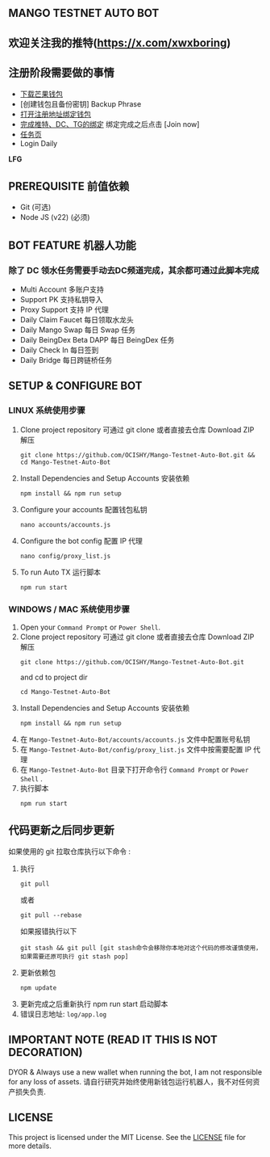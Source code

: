 ## MANGO TESTNET AUTO BOT
## 欢迎关注我的推特(https://x.com/xwxboring)

## 注册阶段需要做的事情
- [下载芒果钱包](https://chromewebstore.google.com/detail/mango-wallet/jiiigigdinhhgjflhljdkcelcjfmplnd)
- [创建钱包且备份密钥] Backup Phrase
- [打开注册地址绑定钱包](https://task.testnet.mangonetwork.io/?invite=Nng237)
- [完成推特、DC、TG的绑定](https://task.testnet.mangonetwork.io/?invite=Nng237) 绑定完成之后点击 [Join now]
- [任务页](https://task.testnet.mangonetwork.io/events)
- Login Daily

**LFG**

## PREREQUISITE 前值依赖

- Git (可选)
- Node JS (v22) (必须)

 ## BOT FEATURE 机器人功能
 ### 除了 DC 领水任务需要手动去DC频道完成，其余都可通过此脚本完成
- Multi Account 多账户支持
- Support PK 支持私钥导入
- Proxy Support 支持 IP 代理
- Daily Claim Faucet 每日领取水龙头
- Daily Mango Swap 每日 Swap 任务
- Daily BeingDex Beta DAPP 每日 BeingDex 任务
- Daily Check In 每日签到
- Daily Bridge 每日跨链桥任务


## SETUP & CONFIGURE BOT

### LINUX 系统使用步骤

1. Clone project repository 可通过 git clone 或者直接去仓库 Download ZIP 解压
   ```
   git clone https://github.com/OCISHY/Mango-Testnet-Auto-Bot.git && cd Mango-Testnet-Auto-Bot
   ```
2. Install Dependencies and Setup Accounts 安装依赖
   ```
   npm install && npm run setup
   ```
3. Configure your accounts 配置钱包私钥
   ```
   nano accounts/accounts.js
   ```
4. Configure the bot config 配置 IP 代理
    ```
   nano config/proxy_list.js
    ```
5. To run Auto TX 运行脚本
   ```
   npm run start
   ```
   
### WINDOWS / MAC 系统使用步骤

1. Open your `Command Prompt` or `Power Shell`.
2. Clone project repository 可通过 git clone 或者直接去仓库 Download ZIP 解压
   ```
   git clone https://github.com/OCISHY/Mango-Testnet-Auto-Bot.git
   ```
   and cd to project dir
   ```
   cd Mango-Testnet-Auto-Bot
   ```
3. Install Dependencies and Setup Accounts 安装依赖
   ```
   npm install && npm run setup
   ```
4. 在 `Mango-Testnet-Auto-Bot/accounts/accounts.js` 文件中配置账号私钥
5. 在 `Mango-Testnet-Auto-Bot/config/proxy_list.js` 文件中按需要配置 IP 代理
6. 在 `Mango-Testnet-Auto-Bot` 目录下打开命令行 `Command Prompt` or `Power Shell` .
7. 执行脚本
    ```
    npm run start
    ```

## 代码更新之后同步更新

如果使用的 git 拉取仓库执行以下命令 :
1. 执行
   ```
   git pull
   ```
   或者
   ```
   git pull --rebase
   ```
   如果报错执行以下
   ```
   git stash && git pull [git stash命令会移除你本地对这个代码的修改谨慎使用， 如果需要还原可执行 git stash pop]
   ```
2. 更新依赖包
   ```
   npm update
   ```
3. 更新完成之后重新执行 npm run start 启动脚本
4. 错误日志地址: `log/app.log`


## IMPORTANT NOTE (READ IT THIS IS NOT DECORATION)
DYOR & Always use a new wallet when running the bot, I am not responsible for any loss of assets.
请自行研究并始终使用新钱包运行机器人，我不对任何资产损失负责.

## LICENSE

This project is licensed under the MIT License. See the [LICENSE](LICENSE) file for more details.

